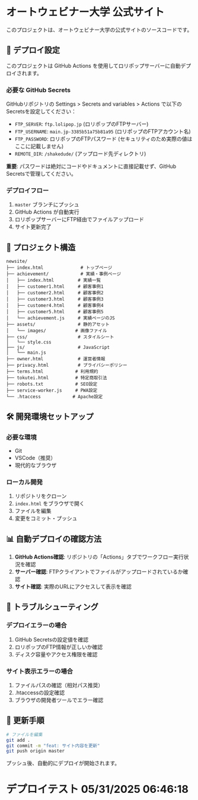 # オートウェビナー大学 公式サイト

このプロジェクトは、オートウェビナー大学の公式サイトのソースコードです。

## 🚀 デプロイ設定

このプロジェクトは GitHub Actions を使用してロリポップサーバーに自動デプロイされます。

### 必要な GitHub Secrets

GitHubリポジトリの Settings > Secrets and variables > Actions で以下のSecretsを設定してください：

- `FTP_SERVER`: `ftp.lolipop.jp` (ロリポップのFTPサーバー)
- `FTP_USERNAME`: `main.jp-3385b51a75b81a95` (ロリポップのFTPアカウント名)
- `FTP_PASSWORD`: ロリポップのFTPパスワード (セキュリティのため実際の値はここに記載しません)
- `REMOTE_DIR`: `/shakedude/` (アップロード先ディレクトリ)

**重要**: パスワードは絶対にコードやドキュメントに直接記載せず、GitHub Secretsで管理してください。

### デプロイフロー

1. `master` ブランチにプッシュ
2. GitHub Actions が自動実行
3. ロリポップサーバーにFTP経由でファイルアップロード
4. サイト更新完了

## 📁 プロジェクト構造

```
newsite/
├── index.html              # トップページ
├── achievement/            # 実績・事例ページ
│   ├── index.html         # 実績一覧
│   ├── customer1.html     # 顧客事例1
│   ├── customer2.html     # 顧客事例2
│   ├── customer3.html     # 顧客事例3
│   ├── customer4.html     # 顧客事例4
│   ├── customer5.html     # 顧客事例5
│   └── achievement.js     # 実績ページのJS
├── assets/                # 静的アセット
│   └── images/           # 画像ファイル
├── css/                   # スタイルシート
│   └── style.css
├── js/                    # JavaScript
│   └── main.js
├── owner.html             # 運営者情報
├── privacy.html           # プライバシーポリシー
├── terms.html            # 利用規約
├── tokutei.html          # 特定商取引法
├── robots.txt            # SEO設定
├── service-worker.js     # PWA設定
└── .htaccess            # Apache設定
```

## 🛠 開発環境セットアップ

### 必要な環境
- Git
- VSCode（推奨）
- 現代的なブラウザ

### ローカル開発
1. リポジトリをクローン
2. `index.html` をブラウザで開く
3. ファイルを編集
4. 変更をコミット・プッシュ

## 📊 自動デプロイの確認方法

1. **GitHub Actions確認**: リポジトリの「Actions」タブでワークフロー実行状況を確認
2. **サーバー確認**: FTPクライアントでファイルがアップロードされているか確認
3. **サイト確認**: 実際のURLにアクセスして表示を確認

## 🔧 トラブルシューティング

### デプロイエラーの場合
1. GitHub Secretsの設定値を確認
2. ロリポップのFTP情報が正しいか確認
3. ディスク容量やアクセス権限を確認

### サイト表示エラーの場合
1. ファイルパスの確認（相対パス推奨）
2. .htaccessの設定確認
3. ブラウザの開発者ツールでエラー確認

## 📝 更新手順

```bash
# ファイルを編集
git add .
git commit -m "feat: サイト内容を更新"
git push origin master
```

プッシュ後、自動的にデプロイが開始されます。
# デプロイテスト 05/31/2025 06:46:18
